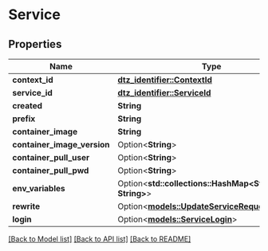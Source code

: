 # Service

## Properties

Name | Type | Description | Notes
------------ | ------------- | ------------- | -------------
**context_id** | [**dtz_identifier::ContextId**](dtz_identifier::ContextId.md) |  | 
**service_id** | [**dtz_identifier::ServiceId**](dtz_identifier::ServiceId.md) |  | 
**created** | **String** |  | 
**prefix** | **String** |  | 
**container_image** | **String** |  | 
**container_image_version** | Option<**String**> |  | [optional]
**container_pull_user** | Option<**String**> |  | [optional]
**container_pull_pwd** | Option<**String**> |  | [optional]
**env_variables** | Option<**std::collections::HashMap<String, String>**> |  | [optional]
**rewrite** | Option<[**models::UpdateServiceRequestRewrite**](updateService_request_rewrite.md)> |  | [optional]
**login** | Option<[**models::ServiceLogin**](Service_login.md)> |  | [optional]

[[Back to Model list]](../README.md#documentation-for-models) [[Back to API list]](../README.md#documentation-for-api-endpoints) [[Back to README]](../README.md)


